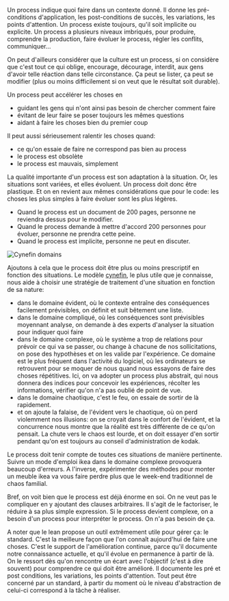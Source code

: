 Un process indique quoi faire dans un contexte donné. Il donne les pré-conditions d'application, les post-conditions de succès, les variations, les points d'attention. Un process existe toujours, qu'il soit implicite ou explicite. Un process a plusieurs niveaux imbriqués, pour produire, comprendre la production, faire évoluer le process, régler les conflits, communiquer...

On peut d'ailleurs considérer que la culture est un process, si on considère que c'est tout ce qui oblige, encourage, décourage, interdit, aux gens d'avoir telle réaction dans telle circonstance. Ça peut se lister, ça peut se modifier (plus ou moins difficilement si on veut que le résultat soit durable).

Un process peut accélérer les choses en

* guidant les gens qui n'ont ainsi pas besoin de chercher comment faire
* évitant de leur faire se poser toujours les mêmes questions
* aidant à faire les choses bien du premier coup

Il peut aussi sérieusement ralentir les choses quand:

* ce qu'on essaie de faire ne correspond pas bien au process
* le process est obsolète
* le process est mauvais, simplement

La qualité importante d'un process est son adaptation à la situation. Or, les situations sont variées, et elles évoluent. Un process doit donc être plastique. Et on en revient aux mêmes considérations que pour le code: les choses les plus simples à faire évoluer sont les plus légères. 

* Quand le process est un document de 200 pages, personne ne reviendra dessus pour le modifier.
* Quand le process demande à mettre d'accord 200 personnes pour évoluer, personne ne prendra cette peine.
* Quand le process est implicite, personne ne peut en discuter.

![Cynefin domains](https://en.wikipedia.org/wiki/Cynefin_framework#/media/File:Cynefin_as_of_1st_June_2014.png)

Ajoutons à cela que le process doit être plus ou moins prescriptif en fonction des situations. Le modèle [cynefin](https://en.wikipedia.org/wiki/Cynefin_framework), le plus utile que je connaisse, nous aide à choisir une stratégie de traitement d'une situation en fonction de sa nature:

* dans le domaine évident, où le contexte entraîne des conséquences facilement prévisibles, on définit et suit bêtement une liste.
* dans le domaine compliqué, où les conséquences sont prévisibles moyennant analyse, on demande à des experts d'analyser la situation pour indiquer quoi faire
* dans le domaine complexe, où le système a trop de relations pour prévoir ce qui va se passer, ou change à chacune de nos sollicitations, on pose des hypothèses et on les valide par l'expérience. Ce domaine est le plus fréquent dans l'activité du logiciel, où les ordinateurs se retrouvent pour se moquer de nous quand nous essayons de faire des choses répétitives. Ici, on va adopter un process plus abstrait, qui nous donnera des indices pour concevoir les expériences, récolter les informations, vérifier qu'on n'a pas oublié de point de vue.
* dans le domaine chaotique, c'est le feu, on essaie de sortir de là rapidement.
* et on ajoute la falaise, de l'évident vers le chaotique, où on perd violemment nos illusions: on se croyait dans le confort de l'évident, et la concurrence nous montre que la réalité est très différente de ce qu'on pensait. La chute vers le chaos est lourde, et on doit essayer d'en sortir pendant qu'on est toujours au conseil d'administration de kodak.

Le process doit tenir compte de toutes ces situations de manière pertinente. Suivre un mode d'emploi ikea dans le domaine complexe provoquera beaucoup d'erreurs. A l'inverse, expérimenter des méthodes pour monter un meuble ikea va vous faire perdre plus que le week-end traditionnel de chaos familial.

Bref, on voit bien que le process est déjà énorme en soi. On ne veut pas le compliquer en y ajoutant des clauses arbitraires. Il s'agit de le factoriser, le réduire à sa plus simple expression. Si le process devient complexe, on a besoin d'un process pour interpréter le process. On n'a pas besoin de ça.

A noter que le lean propose un outil extrêmement utile pour gérer ça: le standard. C'est la meilleure façon que l'on connaît aujourd'hui de faire une choses. C'est le support de l'amélioration continue, parce qu'il documente notre connaissance actuelle, et qu'il évolue en permanence à partir de là. On le ressort dès qu'on rencontre un écart avec l'objectif (c'est à dire souvent) pour comprendre ce qui doit être amélioré. Il documente les pré et post conditions, les variations, les points d'attention. Tout peut être concerné par un standard, à partir du moment où le niveau d'abstraction de celui-ci correspond à la tâche à réaliser.

